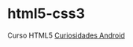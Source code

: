 # html5-css3
 Curso HTML5
<a href="https://alisson-teofilo.github.io/html5-css3/exercicios\ex022-desadio10-new\desafioandroid.html"> Curiosidades Android </a>